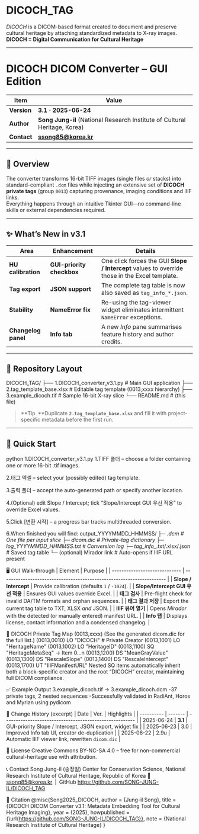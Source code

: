 # **DICOCH_TAG**
*DICOCH* is a DICOM-based format created to document and preserve cultural heritage by attaching standardized metadata to X-ray images.  
**DICOCH = Digital Communication for Cultural Heritage**

---

# **DICOCH DICOM Converter – GUI Edition**

| Item | Value |
|------|-------|
| **Version** | **3.1 · 2025-06-24** |
| **Author**  | **Song Jung-il** (National Research Institute of Cultural Heritage, Korea) |
| **Contact** | **ssong85@korea.kr** |

---

## 📌 Overview
The converter transforms 16-bit TIFF images (single files *or* stacks) into standard-compliant `.dcm` files while injecting an extensive set of **DICOCH private tags** (group `0013`) capturing provenance, imaging conditions and IIIF links.  
Everything happens through an intuitive Tkinter GUI—no command-line skills or external dependencies required.

---

## ✨ What’s New in v3.1

| Area | Enhancement | Details |
|------|-------------|---------|
| **HU calibration** | **GUI-priority checkbox** | One click forces the GUI **Slope / Intercept** values to override those in the Excel template. |
| **Tag export** | **JSON support** | The complete tag table is now also saved as `tag_info_*.json`. |
| **Stability** | **NameError fix** | Re-using the tag-viewer widget eliminates intermittent `NameError` exceptions. |
| **Changelog panel** | **Info tab** | A new *Info* pane summarises feature history and author credits. |

---

## 📂 Repository Layout
DICOCH_TAG/
├── 1.DICOCH_converter_v3.1.py # Main GUI application
├── 2.tag_template_base.xlsx # Editable tag template (0013,xxxx hierarchy)
├── 3.example_dicoch.tif # Sample 16-bit X-ray slice
└── README.md # (this file)


> **Tip **Duplicate **`2.tag_template_base.xlsx`** and fill it with project-specific metadata before the first run.

---

## 🚀 Quick Start

python 1.DICOCH_converter_v3.1.py
1.TIFF 폴더 – choose a folder containing one or more 16-bit .tif images.

2.태그 엑셀 – select your (possibly edited) tag template.

3.출력 폴더 – accept the auto-generated path or specify another location.

4.(Optional) edit Slope / Intercept; tick “Slope/Intercept GUI 우선 적용” to override Excel values.

5.Click [변환 시작] – a progress bar tracks multithreaded conversion.

6.When finished you will find:
output_YYYYMMDD_HHMMSS/
├─ *.dcm                       # One file per input slice
├─ dicom.dic                   # Private-tag dictionary
├─ log_YYYYMMDD_HHMMSS.txt     # Conversion log
├─ tag_info_*.txt/.xlsx/.json  # Saved tag table
└─ (optional) Mirador link     # Auto-opens if IIIF URL present

🖥️ GUI Walk-through
| Element                            | Purpose                                                               |
| -----------------------------      | --------------------------------------------------------------------- |
| **Slope / Intercept**              | Provide calibration (defaults `1` / `-1024`).                         |
| **Slope/Intercept GUI 우선 적용**  | Ensures GUI values override Excel.                                    |
| **태그 검사**                      | Pre-flight check for invalid DA/TM formats and orphan sequences.      |
| **태그 결과 저장**                 | Export the current tag table to TXT, XLSX *and* JSON.                 |
| **IIIF 뷰어 열기**                 | Opens *Mirador* with the detected (or manually entered) manifest URL. |
| **Info 탭**                        | Displays license, contact information and a condensed changelog.      |

🔖 DICOCH Private Tag Map (0013,xxxx)
(See the generated dicom.dic for the full list.)
(0013,0010) LO "DICOCH"              # Private Creator
(0013,1001) LO "HeritageName"
(0013,1002) LO "HeritageID"
(0013,1100) SQ "HeritageMetaSeq"     → Item 0…n
(0013,1200) DS "MeanGrayValue"
(0013,1300) DS "RescaleSlope"
(0013,1400) DS "RescaleIntercept"
(0013,1700) UT "IIIFManifestURL"
Nested SQ items automatically inherit both a block-specific creator and the root “DICOCH” creator, maintaining full DICOM compliance.

✅ Example Output
3.example_dicoch.tif → 3.example_dicoch.dcm
-37 private tags, 2 nested sequences
-Successfully validated in RadiAnt, Horos and Myrian using pydicom

🔄 Change History (excerpt)
| Date       | Ver.    | Highlights                                              |
| ---------- | ------- | ------------------------------------------------------- |
| 2025-06-24 | **3.1** | GUI-priority Slope / Intercept, JSON export, widget fix |
| 2025-06-23 | 3.0     | Improved Info tab UI, creator de-duplication            |
| 2025-06-22 | 2.9u    | Automatic IIIF viewer link, rewritten `dicom.dic`       |


📘 License
Creative Commons BY-NC-SA 4.0 – free for non-commercial cultural-heritage use with attribution.

📞 Contact
Song Jung-il (송정일)
Center for Conservation Science, National Research Institute of Cultural Heritage, Republic of Korea
📧 ssong85@korea.kr | GitHub https://github.com/SONG-JUNG-IL/DICOCH_TAG

🔖 Citation
@misc{Song2025_DICOCH,
  author       = {Jung-il Song},
  title        = {DICOCH DICOM Converter v3.1: Metadata Embedding Tool for Cultural Heritage Imaging},
  year         = {2025},
  howpublished = {\url{https://github.com/SONG-JUNG-IL/DICOCH_TAG}},
  note         = {National Research Institute of Cultural Heritage}
}

